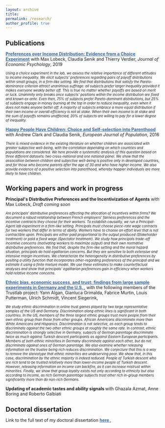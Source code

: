 ```yaml
---
layout: archive
title: 
permalink: /research/
author_profile: true
---
```

<h1 style="font-size:150%;">Publications</h1>

<u><b><a href='https://www.sciencedirect.com/science/article/abs/pii/S0167487019301084' style="color:rgb(57, 100, 160);" >Preferences over Income Distribution: Evidence from a Choice Experiment</a></b></u>
with Max Lobeck, Claudia Senik and Thierry Verdier, <i>Journal of Economic Psychology</i>, 2019

<p style="font-size:80%;"><i> Using a choice experiment in the lab, we assess the relative importance of different attitudes to income inequality. We elicit subjects' preferences regarding pairs of payoff distributions within
small groups, in a firm-like setting. We find that distributions that satisfy the Pareto-dominance
criterion attract unanimous suffrage: all subjects prefer larger inequality provided it makes
everyone weakly better off. This is true no matter whether payoffs are based on merit or luck.
Unanimity only breaks once subjects' positions within the income distribution are fixed and
known ex-ante. Even then, 75% of subjects prefer Pareto-dominant distributions, but 25% of
subjects engage in money burning at the top in order to reduce inequality, even when it does not
make anyone better off. A majority of subjects embrace a more equal distribution if their own
income or overall efficiency is not at stake. When their own income is at stake and the sum of
payoffs remains unaffected, 20% of subjects are willing to pay for a lower degree of inequality.</i></p>

<u><b><a href='https://link.springer.com/article/10.1007/s10680-016-9389-x' style="color:rgb(57, 100, 160);" >Happy People Have Children: Choice and Self-selection into Parenthood</a></b></u>
with Andrew Clark and Claudia Senik, <i>European Journal of Population</i>, 2016

<p style="font-size:80%;"><i> There is mixed evidence in the existing literature on whether children are
associated with greater subjective well-being, with the correlation depending on
which countries and populations are considered. We here provide a systematic
analysis of this question based on three different datasets: two cross-national and
one national panel. We show that the association between children and subjective
well-being is positive only in developed countries, and for those who become
parents after the age of 30 and who have higher income. We also provide evidence
of a positive selection into parenthood, whereby happier individuals are more likely
to have children.</i></p>




<h1 style="font-size:150%;">Working papers and work in progress</h1>


<b>Principal's Distributive Preferences and the Incentivization of Agents</b> 
with Max Lobeck, <i> Draft coming soon </i>
<p style="font-size:80%;"><i>  Are principals' distributive preferences affecting the allocation of incentives within firms? We document a robust relationship between French employers' fairness preferences and the incentive contracts they choose for their workers. To establish causality, we run a Principal-Agent lab experiment in a firm-like setting. Principals must choose piece-rate wage contracts for two workers that differ in terms of ability. Workers have to choose an effort level that is not contractible upon. Principals are either paid proportional to the output produced (Stakeholder treatment) or paid a fixed wage (Spectator treatment). We study how principals trade-off incentive concerns (motivating workers to maximize output) and their own normative distributive preferences. We find that, despite the firm-like setting and the moral hazard situation, principals do hold egalitarian concerns. But they are sensitive to both extensive and intensive margin incentives. We characterize the heterogeneity in distributive preferences by positing a utility function that incorporates other-regarding preferences of the principal and we estimate it using a finite mixture model. We use these estimates to make counterfactual analyses and show that principals' egalitarian preferences gain in efficiency when workers hold relative income concerns. </i></p>



<u><b><a href='ttps://sophiecetre.github.io//Paper_US_DEU_v18%20EJ%20submission.pdf' style="color:rgb(57, 100, 160);" > Ethnic bias, economic success, and trust: findings from large sample experiments in Germany and the U.S.  </a></b></u> , 
with the following members of the Trustlab project: Yann Algan, Gianluca Grimalda, Fabrice Murtin, Louis Putterman, Ulrich Schmidt, Vincent Siegerink,
  
<p style="font-size:80%;"><i> We study ethnic discrimination in online trust games played by two large representative samples of the US and Germany. Discrimination along ethnic lines is significant in both countries. In the US, members of the three largest ethnic groups trust more people from their own ethnic group than those from other groups. African Americans discriminate more than White Americans and Hispanics. Discrimination is not selective, as each group tends to discriminate against the two other ethnic groups at roughly the same rate. In contrast, ethnic discrimination is strongly selective in Germany, subjects of German parentage discriminate twice as much against Turkish descent participants as against Eastern European participants. Members of both ethnic minorities in Germany discriminate against each other, but do not discriminate against ones of German parentage. We also examine whether releasing information on the trustee being rich reduces discrimination. We conjecture that this is a way to remove the stereotype that ethnic minorities are undeserving poor. We show that, in this case, discrimination by the ethnic majority is indeed reduced. People of Turkish descent who are rich tend to be trusted relatively more than lower-income people of Turkish descent. However, releasing information on income can backfire, as it can increase mistrust within minorities. Finally, we show that group loyalty exists not only according to ethnicity but also according to income, as rich German parentage subjects trust other rich in-group members significantly more than do non-rich Germans.  </i></p>

<b>Updating of academic tastes and ability signals </b>
with Ghazala Azmat, Anne Boring and Roberto Galbiati


<h1 style="font-size:150%;">Doctoral dissertation</h1>

Link to the full text of my doctoral dissertation <u><b><a href='ttps://sophiecetre.github.io//MAIN.pdf' style="color:rgb(57, 100, 160);" > here  </a></b></u> , 
